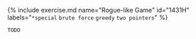 {% include exercise.md name="Rogue-like Game" id="1431H" labels="`*special` `brute force` `greedy` `two pointers`" %}

```
TODO
```
